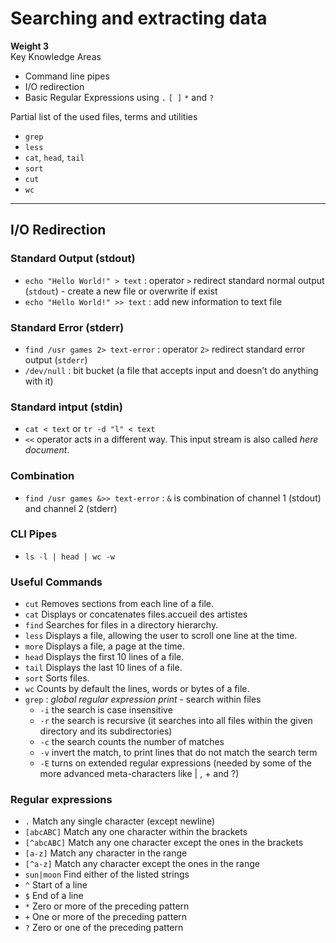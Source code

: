 # Searching and extracting data

**Weight 3**\
Key Knowledge Areas

- Command line pipes
- I/O redirection
- Basic Regular Expressions using `.` `[ ]` `*` and `?`

Partial list of the used files, terms and utilities

- `grep`
- `less`
- `cat`, `head`, `tail`
- `sort`
- `cut`
- `wc`

---

## I/O Redirection

### Standard Output (stdout)

- `echo "Hello World!" > text` : operator `>` redirect standard normal output (`stdout`) - create a new file or overwrite if exist
- `echo "Hello World!" >> text` : add new information to text file

### Standard Error (stderr)

- `find /usr games 2> text-error` : operator `2>` redirect standard error output (`stderr`)
- `/dev/null` : bit bucket (a file that accepts input and doesn’t do anything with it)

### Standard intput (stdin)

- `cat < text` or `tr -d "l" < text`
- `<<` operator acts in a different way. This input stream is also called *here document*.

### Combination

- `find /usr games &>> text-error` : `&` is combination of channel 1 (stdout) and channel 2 (stderr)

### CLI Pipes

- `ls -l | head | wc -w`

### Useful Commands

- `cut`
Removes sections from each line of a file.
- `cat`
Displays or concatenates files.accueil des artistes
- `find`
Searches for files in a directory hierarchy.
- `less`
Displays a file, allowing the user to scroll one line at the time.
- `more`
Displays a file, a page at the time.
- `head`
Displays the first 10 lines of a file.
- `tail`
Displays the last 10 lines of a file.
- `sort`
Sorts files.
- `wc`
Counts by default the lines, words or bytes of a file.
- `grep` : *global regular expression print* - search within files
  - `-i`
the search is case insensitive
  - `-r`
the search is recursive (it searches into all files within the given directory and its
subdirectories)
  - `-c`
the search counts the number of matches
  - `-v`
invert the match, to print lines that do not match the search term
  - `-E`
turns on extended regular expressions (needed by some of the more advanced meta-characters
like | , + and ?)

### Regular expressions

- `.`
Match any single character (except newline)
- `[abcABC]`
Match any one character within the brackets
- `[^abcABC]`
Match any one character except the ones in the brackets
- `[a-z]`
Match any character in the range
- `[^a-z]`
Match any character except the ones in the range
- `sun|moon`
Find either of the listed strings
- `^`
Start of a line
- `$`
End of a line
- `*`
Zero or more of the preceding pattern
- `+`
One or more of the preceding pattern
- `?`
Zero or one of the preceding pattern
